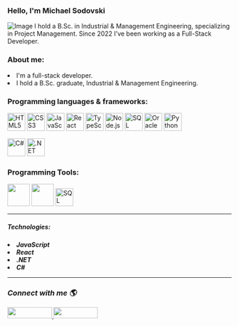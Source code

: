 ### Hello, I'm Michael Sodovski
![Image](https://i.ibb.co/wWF6C2p/Welcome-To-My-Life-Facebook-Cover-Photo.png) 
I hold a B.Sc. in Industrial & Management Engineering, specializing in Project Management. Since 2022 I’ve been working as a Full-Stack Developer.

<h3> About me: </h3>
<li> I'm a full-stack developer.
<li> I hold a B.Sc. graduate, Industrial & Management Engineering.

<h3>  Programming languages & frameworks: </h3>
<p align="left">
  <img src="https://cdn.jsdelivr.net/gh/devicons/devicon/icons/html5/html5-original.svg" alt="HTML5" width="40" height="40"/>
  <img src="https://cdn.jsdelivr.net/gh/devicons/devicon/icons/css3/css3-original.svg" alt="CSS3" width="40" height="40"/>
  <img src="https://cdn.jsdelivr.net/gh/devicons/devicon/icons/javascript/javascript-original.svg" alt="JavaScript" width="40" height="40"/>
  <img src="https://cdn.jsdelivr.net/gh/devicons/devicon/icons/react/react-original.svg" alt="React" width="40" height="40"/>
  <img src="https://cdn.jsdelivr.net/gh/devicons/devicon/icons/typescript/typescript-original.svg" alt="TypeScript" width="40" height="40"/>
  <img src="https://cdn.jsdelivr.net/gh/devicons/devicon/icons/nodejs/nodejs-plain.svg" alt="Node.js" width="40" height="40"/>

  <img src="https://cdn.jsdelivr.net/gh/devicons/devicon/icons/mysql/mysql-original.svg" alt="SQL" width="40" height="40"/>

  <img src="https://cdn.jsdelivr.net/gh/devicons/devicon/icons/oracle/oracle-original.svg" alt="Oracle" width="40" height="40"/>
  
  <img src="https://cdn.jsdelivr.net/gh/devicons/devicon/icons/python/python-original.svg" alt="Python" width="40" height="40"/>
  
</p>
<p align="left"> 
  <img src="https://cdn.jsdelivr.net/gh/devicons/devicon/icons/csharp/csharp-original.svg" alt="C#" width="40" height="40"/>
  <img src="https://cdn.jsdelivr.net/gh/devicons/devicon/icons/dot-net/dot-net-original.svg" alt=".NET" width="40" height="40"/>
  </p>
  
<h3> Programming Tools: </h3>
<img src="https://i.ibb.co/cNd6JhZ/Visual-Studio-Code.png" width="50" height="50"/>
<img src="https://i.ibb.co/BggNGCW/Visual-Studio.png" width="50" height="50"/>
<img src="https://www.svgrepo.com/show/303229/microsoft-sql-server-logo.svg" alt="SQL Server" width="40" height="40"/>

<hr>
<h5> Technologies: <h5>
<li> JavaScript
<li> React
<li> .NET
<li> C#

<hr>                                                                                                                   
<h3> Connect with me 🌎 </h3>
<a href="https://www.linkedin.com/in/michael-sodovski-2563a31a0/">
  <img src="https://asougidigital.com/service/img/publicidad-linkedin/linkedin-logo.png" width="100" height="25"/>
</a>
<a href="https://www.facebook.com/michael.svanidze/">
  <img src="https://upload.wikimedia.org/wikipedia/commons/thumb/7/7c/Facebook_New_Logo_%282015%29.svg/768px-Facebook_New_Logo_%282015%29.svg.png" width="100" height="25" />
</a>

